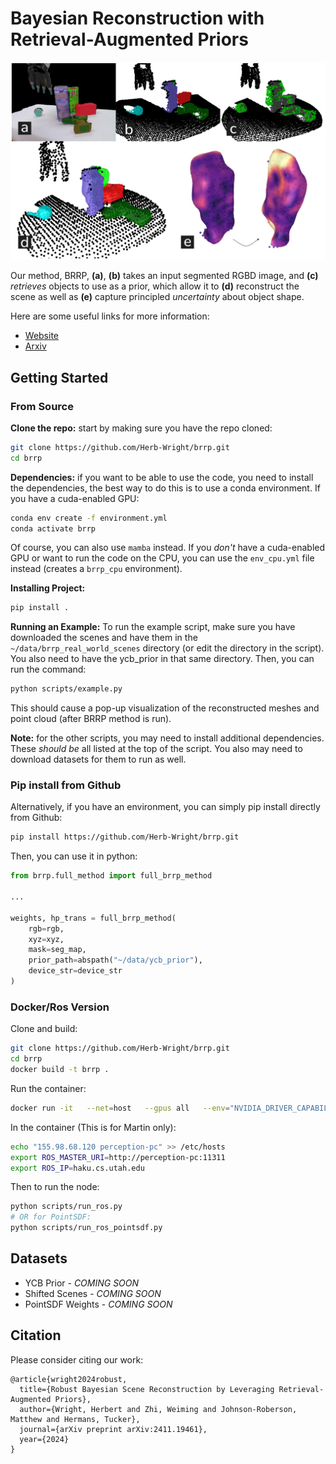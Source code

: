 # Bayesian Reconstruction with Retrieval-Augmented Priors

![](./website/fig1.png)

Our method, BRRP, **(a)**, **(b)** takes an input segmented RGBD image, and **(c)** *retrieves* objects to use as a prior, which allow it to **(d)** reconstruct the scene as well as **(e)** capture principled *uncertainty* about object shape.

Here are some useful links for more information:

- [Website](https://herb-wright.github.io/brrp/)
- [Arxiv](https://arxiv.org/abs/2411.19461)

## Getting Started

### From Source

**Clone the repo:** start by making sure you have the repo cloned:

```sh
git clone https://github.com/Herb-Wright/brrp.git
cd brrp
```

**Dependencies:** if you want to be able to use the code, you need to install the dependencies, the best way to do this is to use a conda environment. If you have a cuda-enabled GPU:

```sh
conda env create -f environment.yml
conda activate brrp
```

Of course, you can also use `mamba` instead. If you *don't* have a cuda-enabled GPU or want to run the code on the CPU, you can use the `env_cpu.yml` file instead (creates a `brrp_cpu` environment).

**Installing Project:**

```sh
pip install .
```

**Running an Example:** To run the example script, make sure you have downloaded the scenes and have them in the `~/data/brrp_real_world_scenes` directory (or edit the directory in the script). You also need to have the ycb_prior in that same directory. Then, you can run the command:

```sh
python scripts/example.py
```

This should cause a pop-up visualization of the reconstructed meshes and point cloud (after BRRP method is run).

**Note:** for the other scripts, you may need to install additional dependencies. These *should be* all listed at the top of the script. You also may need to download datasets for them to run as well.

### Pip install from Github

Alternatively, if you have an environment, you can simply pip install directly from Github:

```sh
pip install https://github.com/Herb-Wright/brrp.git
```

Then, you can use it in python:

```py
from brrp.full_method import full_brrp_method

...

weights, hp_trans = full_brrp_method(
    rgb=rgb, 
    xyz=xyz, 
    mask=seg_map, 
    prior_path=abspath("~/data/ycb_prior"), 
    device_str=device_str
)
```

### Docker/Ros Version

Clone and build:

```sh
git clone https://github.com/Herb-Wright/brrp.git
cd brrp
docker build -t brrp .
```

Run the container:

```sh
docker run -it   --net=host   --gpus all   --env="NVIDIA_DRIVER_CAPABILITIES=all"   --env="DISPLAY=$DISPLAY"   --env="QT_X11_NO_MITSHM=1"   --volume="/tmp/.X11-unix:/tmp/.X11-unix:rw"   --volume="$XAUTHORITY:/root/.Xauthority:rw"   brrp bash
```

In the container (This is for Martin only):

```sh
echo "155.98.68.120 perception-pc" >> /etc/hosts
export ROS_MASTER_URI=http://perception-pc:11311
export ROS_IP=haku.cs.utah.edu
```

Then to run the node:
```sh
python scripts/run_ros.py
# OR for PointSDF:
python scripts/run_ros_pointsdf.py
```

## Datasets

- YCB Prior - *COMING SOON*
- Shifted Scenes - *COMING SOON*
- PointSDF Weights - *COMING SOON*


## Citation

Please consider citing our work:

```
@article{wright2024robust,
  title={Robust Bayesian Scene Reconstruction by Leveraging Retrieval-Augmented Priors},
  author={Wright, Herbert and Zhi, Weiming and Johnson-Roberson, Matthew and Hermans, Tucker},
  journal={arXiv preprint arXiv:2411.19461},
  year={2024}
}
```


